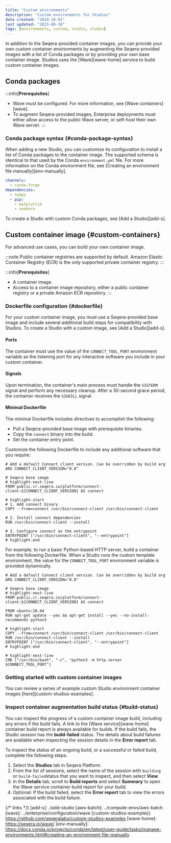 ```yaml
---
title: "Custom environments"
description: "Custom environments for Studios"
date created: "2024-10-01"
last updated: "2025-09-30"
tags: [environments, custom, studio, studio]
---
```


In addition to the Seqera-provided container images, you can provide your own custom container environments by augmenting the Seqera-provided images with a list of Conda packages or by providing your own base container image. Studios uses the [Wave][wave-home] service to build custom container images.

## Conda packages

:::info[**Prerequisites**]

- Wave must be configured. For more information, see [Wave containers][wave].
- To augment Seqera-provided images, Enterprise deployments must either allow access to the public Wave server, or self-host their own Wave server.
:::

### Conda package syntax {#conda-package-syntax}

When adding a new Studio, you can customize its configuration to install a list of Conda packages to the container image. The supported schema is identical to that used by the Conda `environment.yml` file. For more information on the Conda environment file, see [Creating an environment file manually][env-manually].

```yaml title="Example environment.yml file"
channels:
  - conda-forge
dependencies:
  - numpy
  - pip:
    - matplotlib
    - seaborn
```

To create a Studio with custom Conda packages, see [Add a Studio][add-s].

## Custom container image {#custom-containers}

For advanced use cases, you can build your own container image.

:::note
Public container registries are supported by default. Amazon Elastic Container Registry (ECR) is the only supported private container registry.
:::

:::info[**Prerequisites**]

- A container image.
- Access to a container image repository, either a public container registry or a private Amazon ECR repository.
:::

### Dockerfile configuration {#dockerfile}

For your custom container image, you must use a Seqera-provided base image and include several additional build steps for compatibility with Studios. To create a Studio with a custom image, see [Add a Studio][add-s].

#### Ports

The container must use the value of the `CONNECT_TOOL_PORT` environment variable as the listening port for any interactive software you include in your custom container.

#### Signals

Upon termination, the container's main process must handle the `SIGTERM` signal and perform any necessary cleanup. After a 30-second grace period, the container receives the `SIGKILL` signal.

#### Minimal Dockerfile

The minimal Dockerfile includes directives to accomplish the following:

- Pull a Seqera-provided base image with prerequisite binaries.
- Copy the `connect` binary into the build.
- Set the container entry point.

Customize the following Dockerfile to include any additional software that you require:

```docker title="Minimal Dockerfile"
# Add a default Connect client version. Can be overridden by build arg
ARG CONNECT_CLIENT_VERSION="0.8"

# Seqera base image
# highlight-next-line
FROM public.cr.seqera.io/platform/connect-client:${CONNECT_CLIENT_VERSION} AS connect

# highlight-start
# 1. Add connect binary
COPY --from=connect /usr/bin/connect-client /usr/bin/connect-client

# 2. Install connect dependencies
RUN /usr/bin/connect-client --install

# 3. Configure connect as the entrypoint
ENTRYPOINT ["/usr/bin/connect-client", "--entrypoint"]
# highlight-end
```

For example, to run a basic Python-based HTTP server, build a container from the following Dockerfile. When a Studio runs the custom template environment, the value for the `CONNECT_TOOL_PORT` environment variable is provided dynamically.

```docker title="Example Dockerfile with Python HTTP server"
# Add a default Connect client version. Can be overridden by build arg
ARG CONNECT_CLIENT_VERSION="0.8"

# Seqera base image
# highlight-next-line
FROM public.cr.seqera.io/platform/connect-client:${CONNECT_CLIENT_VERSION} AS connect

FROM ubuntu:20.04
RUN apt-get update --yes && apt-get install --yes --no-install-recommends python3

# highlight-start
COPY --from=connect /usr/bin/connect-client /usr/bin/connect-client
RUN /usr/bin/connect-client --install
ENTRYPOINT ["/usr/bin/connect-client", "--entrypoint"]
# highlight-end

# highlight-next-line
CMD ["/usr/bin/bash", "-c", "python3 -m http.server $CONNECT_TOOL_PORT"]
```
### Getting started with custom container images

You can review a series of example custom Studio environment container images [here][custom-studios-examples].

### Inspect container augmentation build status {#build-status}

You can inspect the progress of a custom container image build, including any errors if the build fails. A link to the [Wave service][wave-home] container build report is always available for builds. If the build fails, the Studio session has the **build-failed** status. The details about build failures are available when inspecting the session details in the **Error report** tab.

To inspect the status of an ongoing build, or a successful or failed build, complete the following steps:

1. Select the **Studios** tab in Seqera Platform.
1. From the list of sessions, select the name of the session with `building` or `build-failed`status that you want to inspect, and then select **View**.
1. In the **Details** tab, scroll to **Build reports** and select **Summary** to open the Wave service container build report for your build.
1. Optional: If the build failed, select the **Error report** tab to view the errors associated with the build failure.



{/* links */}
[add-s]: ./add-studio
[aws-batch]: ../compute-envs/aws-batch
[wave]: ../enterprise/configuration/wave
[custom-studios-examples]: https://github.com/seqeralabs/custom-studios-examples
[wave-home]: https://seqera.io/wave/
[env-manually]: https://docs.conda.io/projects/conda/en/latest/user-guide/tasks/manage-environments.html#creating-an-environment-file-manually
